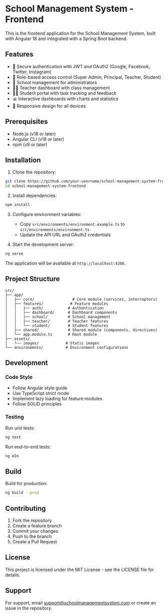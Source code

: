 # School Management System - Frontend

This is the frontend application for the School Management System, built with Angular 18 and integrated with a Spring Boot backend.

## Features

- 🔐 Secure authentication with JWT and OAuth2 (Google, Facebook, Twitter, Instagram)
- 👥 Role-based access control (Super Admin, Principal, Teacher, Student)
- 🏫 School management for administrators
- 👨‍🏫 Teacher dashboard with class management
- 👨‍🎓 Student portal with task tracking and feedback
- 📊 Interactive dashboards with charts and statistics
- 📱 Responsive design for all devices

## Prerequisites

- Node.js (v18 or later)
- Angular CLI (v18 or later)
- npm (v9 or later)

## Installation

1. Clone the repository:
```bash
git clone https://github.com/your-username/school-management-system-frontend.git
cd school-management-system-frontend
```

2. Install dependencies:
```bash
npm install
```

3. Configure environment variables:
   - Copy `src/environments/environment.example.ts` to `src/environments/environment.ts`
   - Update the API URL and OAuth2 credentials

4. Start the development server:
```bash
ng serve
```

The application will be available at `http://localhost:4200`.

## Project Structure

```
src/
├── app/
│   ├── core/                 # Core module (services, interceptors)
│   ├── features/            # Feature modules
│   │   ├── auth/           # Authentication
│   │   ├── dashboard/      # Dashboard components
│   │   ├── school/         # School management
│   │   ├── teacher/        # Teacher features
│   │   └── student/        # Student features
│   ├── shared/             # Shared module (components, directives)
│   └── app.module.ts       # Root module
├── assets/
│   └── images/            # Static images
└── environments/          # Environment configurations
```

## Development

### Code Style

- Follow Angular style guide
- Use TypeScript strict mode
- Implement lazy loading for feature modules
- Follow SOLID principles

### Testing

Run unit tests:
```bash
ng test
```

Run end-to-end tests:
```bash
ng e2e
```

## Build

Build for production:
```bash
ng build --prod
```

## Contributing

1. Fork the repository
2. Create a feature branch
3. Commit your changes
4. Push to the branch
5. Create a Pull Request

## License

This project is licensed under the MIT License - see the LICENSE file for details.

## Support

For support, email support@schoolmanagementsystem.com or create an issue in the repository.